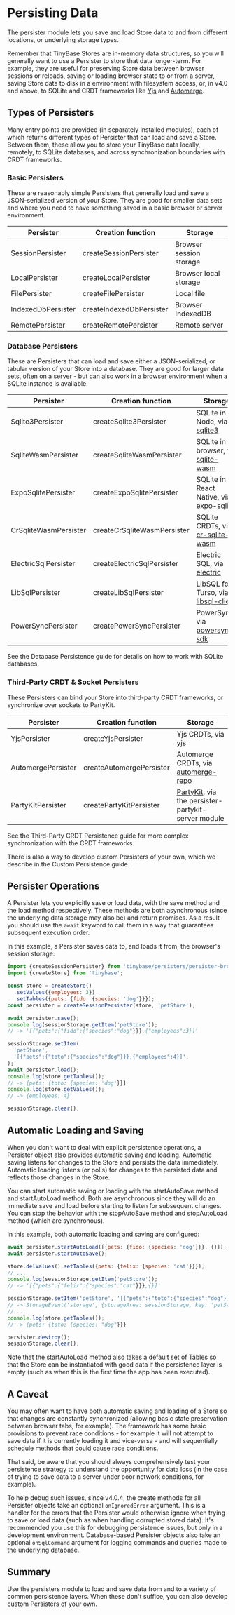 # Persisting Data

The persister module lets you save and load Store data to and from different
locations, or underlying storage types.

Remember that TinyBase Stores are in-memory data structures, so you will
generally want to use a Persister to store that data longer-term. For example,
they are useful for preserving Store data between browser sessions or reloads,
saving or loading browser state to or from a server, saving Store data to disk
in a environment with filesystem access, or, in v4.0 and above, to SQLite and
CRDT frameworks like [Yjs](https://yjs.dev/) and
[Automerge](https://automerge.org/).

## Types of Persisters

Many entry points are provided (in separately installed modules), each of which
returns different types of Persister that can load and save a Store. Between
them, these allow you to store your TinyBase data locally, remotely, to SQLite
databases, and across synchronization boundaries with CRDT frameworks.

### Basic Persisters

These are reasonably simple Persisters that generally load and save a
JSON-serialized version of your Store. They are good for smaller data sets and
where you need to have something saved in a basic browser or server environment.

| Persister          | Creation function        | Storage                 |
| ------------------ | ------------------------ | ----------------------- |
| SessionPersister   | createSessionPersister   | Browser session storage |
| LocalPersister     | createLocalPersister     | Browser local storage   |
| FilePersister      | createFilePersister      | Local file              |
| IndexedDbPersister | createIndexedDbPersister | Browser IndexedDB       |
| RemotePersister    | createRemotePersister    | Remote server           |

### Database Persisters

These are Persisters that can load and save either a JSON-serialized, or tabular
version of your Store into a database. They are good for larger data sets, often
on a server - but can also work in a browser environment when a SQLite instance
is available.

| Persister             | Creation function           | Storage                                                                                                |
| --------------------- | --------------------------- | ------------------------------------------------------------------------------------------------------ |
| Sqlite3Persister      | createSqlite3Persister      | SQLite in Node, via [sqlite3](https://github.com/TryGhost/node-sqlite3)                                |
| SqliteWasmPersister   | createSqliteWasmPersister   | SQLite in a browser, via [sqlite-wasm](https://github.com/tomayac/sqlite-wasm)                         |
| ExpoSqlitePersister   | createExpoSqlitePersister   | SQLite in React Native, via [expo-sqlite](https://github.com/expo/expo/tree/main/packages/expo-sqlite) |
| CrSqliteWasmPersister | createCrSqliteWasmPersister | SQLite CRDTs, via [cr-sqlite-wasm](https://github.com/vlcn-io/cr-sqlite)                               |
| ElectricSqlPersister  | createElectricSqlPersister  | Electric SQL, via [electric](https://github.com/electric-sql/electric)                                 |
| LibSqlPersister       | createLibSqlPersister       | LibSQL for Turso, via [libsql-client](https://github.com/tursodatabase/libsql-client-ts)               |
| PowerSyncPersister    | createPowerSyncPersister    | PowerSync, via [powersync-sdk](https://github.com/powersync-ja/powersync-js)                           |

See the Database Persistence guide for details on how to work with SQLite
databases.

### Third-Party CRDT & Socket Persisters

These Persisters can bind your Store into third-party CRDT frameworks, or
synchronize over sockets to PartyKit.

| Persister          | Creation function        | Storage                                                                            |
| ------------------ | ------------------------ | ---------------------------------------------------------------------------------- |
| YjsPersister       | createYjsPersister       | Yjs CRDTs, via [yjs](https://github.com/yjs/yjs)                                   |
| AutomergePersister | createAutomergePersister | Automerge CRDTs, via [automerge-repo](https://github.com/automerge/automerge-repo) |
| PartyKitPersister  | createPartyKitPersister  | [PartyKit](https://www.partykit.io/), via the persister-partykit-server module     |

See the Third-Party CRDT Persistence guide for more complex synchronization with
the CRDT frameworks.

There is also a way to develop custom Persisters of your own, which we describe
in the Custom Persistence guide.

## Persister Operations

A Persister lets you explicitly save or load data, with the save method and the
load method respectively. These methods are both asynchronous (since the
underlying data storage may also be) and return promises. As a result you should
use the `await` keyword to call them in a way that guarantees subsequent
execution order.

In this example, a Persister saves data to, and loads it from, the browser's
session storage:

```js
import {createSessionPersister} from 'tinybase/persisters/persister-browser';
import {createStore} from 'tinybase';

const store = createStore()
  .setValues({employees: 3})
  .setTables({pets: {fido: {species: 'dog'}}});
const persister = createSessionPersister(store, 'petStore');

await persister.save();
console.log(sessionStorage.getItem('petStore'));
// -> '[{"pets":{"fido":{"species":"dog"}}},{"employees":3}]'

sessionStorage.setItem(
  'petStore',
  '[{"pets":{"toto":{"species":"dog"}}},{"employees":4}]',
);
await persister.load();
console.log(store.getTables());
// -> {pets: {toto: {species: 'dog'}}}
console.log(store.getValues());
// -> {employees: 4}

sessionStorage.clear();
```

## Automatic Loading and Saving

When you don't want to deal with explicit persistence operations, a Persister
object also provides automatic saving and loading. Automatic saving listens for
changes to the Store and persists the data immediately. Automatic loading
listens (or polls) for changes to the persisted data and reflects those changes
in the Store.

You can start automatic saving or loading with the startAutoSave method and
startAutoLoad method. Both are asynchronous since they will do an immediate save
and load before starting to listen for subsequent changes. You can stop the
behavior with the stopAutoSave method and stopAutoLoad method (which are
synchronous).

In this example, both automatic loading and saving are configured:

```js
await persister.startAutoLoad([{pets: {fido: {species: 'dog'}}}, {}]);
await persister.startAutoSave();

store.delValues().setTables({pets: {felix: {species: 'cat'}}});
// ...
console.log(sessionStorage.getItem('petStore'));
// -> '[{"pets":{"felix":{"species":"cat"}}},{}]'

sessionStorage.setItem('petStore', '[{"pets":{"toto":{"species":"dog"}}},{}]');
// -> StorageEvent('storage', {storageArea: sessionStorage, key: 'petStore'})
// ...
console.log(store.getTables());
// -> {pets: {toto: {species: "dog"}}}

persister.destroy();
sessionStorage.clear();
```

Note that the startAutoLoad method also takes a default set of Tables so that
the Store can be instantiated with good data if the persistence layer is empty
(such as when this is the first time the app has been executed).

## A Caveat

You may often want to have both automatic saving and loading of a Store so that
changes are constantly synchronized (allowing basic state preservation between
browser tabs, for example). The framework has some basic provisions to prevent
race conditions - for example it will not attempt to save data if it is
currently loading it and vice-versa - and will sequentially schedule methods
that could cause race conditions.

That said, be aware that you should always comprehensively test your persistence
strategy to understand the opportunity for data loss (in the case of trying to
save data to a server under poor network conditions, for example).

To help debug such issues, since v4.0.4, the create methods for all Persister
objects take an optional `onIgnoredError` argument. This is a handler for the
errors that the Persister would otherwise ignore when trying to save or load
data (such as when handling corrupted stored data). It's recommended you use
this for debugging persistence issues, but only in a development environment.
Database-based Persister objects also take an optional `onSqlCommand` argument
for logging commands and queries made to the underlying database.

## Summary

Use the persisters module to load and save data from and to a variety of common
persistence layers. When these don't suffice, you can also develop custom
Persisters of your own.
